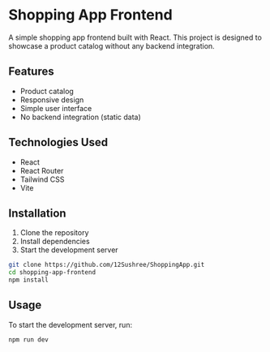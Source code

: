 # Shopping App Frontend

A simple shopping app frontend built with React. This project is designed to showcase a product catalog without any backend integration.

## Features

- Product catalog
- Responsive design
- Simple user interface
- No backend integration (static data)

## Technologies Used

- React
- React Router
- Tailwind CSS
- Vite

## Installation

1. Clone the repository
2. Install dependencies
3. Start the development server

```bash
git clone https://github.com/12Sushree/ShoppingApp.git
cd shopping-app-frontend
npm install
```

## Usage

To start the development server, run:

```bash
npm run dev
```
